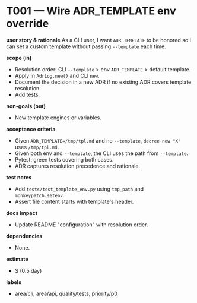 # T001 — Wire ADR_TEMPLATE env override

**user story & rationale**
As a CLI user, I want `ADR_TEMPLATE` to be honored so I can set a custom
template without passing `--template` each time.

**scope (in)**

- Resolution order: CLI `--template` > env `ADR_TEMPLATE` > default
  template.
- Apply in `AdrLog.new()` and CLI `new`.
- Document the decision in a new ADR if no existing ADR covers template
  resolution.
- Add tests.

**non-goals (out)**

- New template engines or variables.

**acceptance criteria**

- Given `ADR_TEMPLATE=/tmp/tpl.md` and no `--template`, `decree new "X"`
  uses `/tmp/tpl.md`.
- Given both env and `--template`, the CLI uses the path from `--template`.
- Pytest: green tests covering both cases.
- ADR captures resolution precedence and rationale.

**test notes**

- Add `tests/test_template_env.py` using `tmp_path` and
  `monkeypatch.setenv`.
- Assert file content starts with template's header.

**docs impact**

- Update README "configuration" with resolution order.

**dependencies**

- None.

**estimate**

- S (0.5 day)

**labels**

- area/cli, area/api, quality/tests, priority/p0
